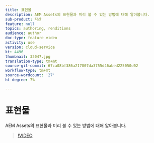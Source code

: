 ```yaml
---
title: 표현물
description: AEM Assets의 표현물과 미리 볼 수 있는 방법에 대해 알아봅니다.
sub-product: 자산
feature: null
topics: authoring, renditions
audience: author
doc-type: feature video
activity: use
version: cloud-service
kt: 4496
thumbnail: 32047.jpg
translation-type: tm+mt
source-git-commit: 67ca08bf386a217807da3755d46abed225050d02
workflow-type: tm+mt
source-wordcount: '27'
ht-degree: 7%

---
```



# 표현물

AEM Assets의 표현물과 미리 볼 수 있는 방법에 대해 알아봅니다.

>[!VIDEO](https://video.tv.adobe.com/v/32047/?quality=12&learn=on&hidetitle=true)